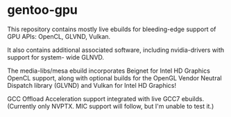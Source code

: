 gentoo-gpu
=============

This repository contains mostly live ebuilds for
bleeding-edge support of GPU APIs: OpenCL, GLVND,
Vulkan.

It also contains additional associated software,
including nvidia-drivers with support for system-
wide GLNVD.

The media-libs/mesa ebuild incorporates Beignet for
Intel HD Graphics OpenCL support, along with optional
builds for the OpenGL Vendor Neutral Dispatch library
(GLVND) and Vulkan for Intel HD Graphics!

GCC Offload Acceleration support integrated with
live GCC7 ebuilds.  (Currently only NVPTX.  MIC
support will follow, but I'm unable to test it.)

